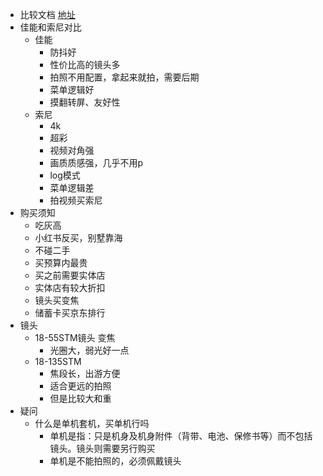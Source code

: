- 比较文档 [地址](https://docs.qq.com/sheet/DRGZsQUFEbkdiQ25G?u=31aa1ee585444beeaffbabc48addf1c3&tab=BB08J2)
- 佳能和索尼对比
	- 佳能
		- 防抖好
		- 性价比高的镜头多
		- 拍照不用配置，拿起来就拍，需要后期
		- 菜单逻辑好
		- 摸翻转屏、友好性
	- 索尼
		- 4k
		- 超彩
		- 视频对角强
		- 画质质感强，几乎不用p
		- log模式
		- 菜单逻辑差
		- 拍视频买索尼
- 购买须知
	- 吃灰高
	- 小红书反买，别墅靠海
	- 不碰二手
	- 买预算内最贵
	- 买之前需要实体店
	- 实体店有较大折扣
	- 镜头买变焦
	- 储蓄卡买京东排行
- 镜头
	- 18-55STM镜头 变焦
		- 光圈大，弱光好一点
	- 18-135STM
		- 焦段长，出游方便
		- 适合更远的拍照
		- 但是比较大和重
- 疑问
	- 什么是单机套机，买单机行吗
		- 单机是指：只是机身及机身附件（背带、电池、保修书等）而不包括镜头。镜头则需要另行购买
		- 单机是不能拍照的，必须佩戴镜头